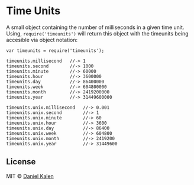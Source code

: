 # Time Units
A small object containing the number of milliseconds in a given time unit. Using, `require('timeunits')` will return this object with the timeunits being accesible via object notation:

```
var timeunits = require('timeunits');

timeunits.millisecond   //-> 1
timeunits.second        //-> 1000
timeunits.minute        //-> 60000
timeunits.hour          //-> 3600000
timeunits.day           //-> 86400000
timeunits.week          //-> 604800000
timeunits.month         //-> 2419200000
timeunits.year          //-> 31449600000

timeunits.unix.millisecond   //-> 0.001
timeunits.unix.second        //-> 1
timeunits.unix.minute        //-> 60
timeunits.unix.hour          //-> 3600
timeunits.unix.day           //-> 86400
timeunits.unix.week          //-> 604800
timeunits.unix.month         //-> 2419200
timeunits.unix.year          //-> 31449600
```


## License
MIT © [Daniel Kalen](https://github.com/danielkalen)
